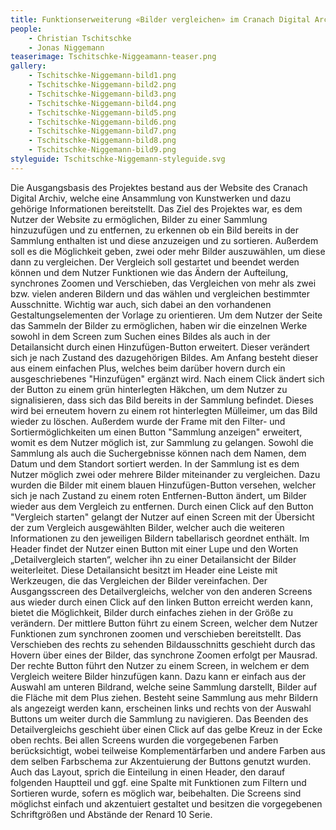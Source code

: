 ```yaml
---
title: Funktionserweiterung «Bilder vergleichen» im Cranach Digital Archive
people:
    - Christian Tschitschke
    - Jonas Niggemann
teaserimage: Tschitschke-Niggeamann-teaser.png
gallery:
    - Tschitschke-Niggemann-bild1.png
    - Tschitschke-Niggemann-bild2.png
    - Tschitschke-Niggemann-bild3.png
    - Tschitschke-Niggemann-bild4.png
    - Tschitschke-Niggemann-bild5.png
    - Tschitschke-Niggemann-bild6.png
    - Tschitschke-Niggemann-bild7.png
    - Tschitschke-Niggemann-bild8.png
    - Tschitschke-Niggemann-bild9.png
styleguide: Tschitschke-Niggemann-styleguide.svg
---
```


Die Ausgangsbasis des Projektes bestand aus der Website des Cranach Digital Archiv, welche eine Ansammlung von Kunstwerken und dazu gehörige Informationen bereitstellt. Das Ziel des Projektes war, es dem Nutzer der Website zu ermöglichen, Bilder zu einer Sammlung hinzuzufügen und zu entfernen, zu erkennen ob ein Bild bereits in der Sammlung enthalten ist und diese anzuzeigen und zu sortieren. Außerdem soll es die Möglichkeit geben, zwei oder mehr Bilder auszuwählen, um diese dann zu vergleichen. Der Vergleich soll gestartet und beendet werden können und dem Nutzer Funktionen wie das Ändern der Aufteilung, synchrones Zoomen und Verschieben, das Vergleichen von mehr als zwei bzw. vielen anderen Bildern und das wählen und vergleichen bestimmter Ausschnitte. Wichtig war auch, sich dabei an den vorhandenen Gestaltungselementen der Vorlage zu orientieren.
Um dem Nutzer der Seite das Sammeln der Bilder zu ermöglichen, haben wir die einzelnen Werke sowohl in dem Screen zum Suchen eines Bildes als auch in der Detailansicht durch einen Hinzufügen-Button erweitert. Dieser verändert sich je nach Zustand des dazugehörigen Bildes. Am Anfang  besteht dieser aus einem einfachen Plus, welches beim darüber hovern durch ein ausgeschriebenes "Hinzufügen" ergänzt wird. Nach einem Click ändert sich der Button zu einem grün hinterlegten Häkchen, um dem Nutzer zu signalisieren, dass sich das Bild bereits in der Sammlung befindet. Dieses wird bei erneutem hovern zu einem rot hinterlegten Mülleimer, um das Bild wieder zu löschen. Außerdem wurde der Frame mit den Filter- und Sortiermöglichkeiten um einen Button "Sammlung anzeigen" erweitert, womit es dem Nutzer möglich ist, zur Sammlung zu gelangen. Sowohl die Sammlung als auch die Suchergebnisse können nach dem Namen, dem Datum und dem Standort sortiert werden.
In der Sammlung ist es dem Nutzer möglich zwei oder mehrere Bilder miteinander zu vergleichen. Dazu wurden die Bilder mit einem blauen Hinzufügen-Button versehen, welcher sich je nach Zustand zu einem roten Entfernen-Button ändert, um Bilder wieder aus dem Vergleich zu entfernen. Durch einen Click auf den Button "Vergleich starten" gelangt der Nutzer auf einen Screen mit der Übersicht der zum Vergleich ausgewählten Bilder, welcher auch die weiteren Informationen zu den jeweiligen Bildern tabellarisch geordnet enthält. Im Header findet der Nutzer einen Button mit einer Lupe und den Worten „Detailvergleich starten“, welcher ihn zu einer Detailansicht der Bilder weiterleitet. Diese Detailansicht besitzt im Header eine Leiste mit Werkzeugen, die das Vergleichen der Bilder vereinfachen. Der Ausgangsscreen des Detailvergleichs, welcher von den anderen Screens aus wieder durch einen Click auf den linken Button erreicht werden kann, bietet die Möglichkeit, Bilder durch einfaches ziehen in der Größe zu verändern. Der mittlere Button führt zu einem Screen, welcher dem Nutzer Funktionen zum synchronen zoomen und verschieben bereitstellt. Das Verschieben des rechts zu sehenden Bildausschnitts geschieht durch das Hovern über eines der Bilder, das synchrone Zoomen erfolgt per Mausrad. Der rechte Button führt den Nutzer zu einem Screen, in welchem er dem Vergleich weitere Bilder hinzufügen kann. Dazu kann er einfach aus der Auswahl am unteren Bildrand, welche seine Sammlung darstellt, Bilder auf die Fläche mit dem Plus ziehen. Besteht seine Sammlung aus mehr Bildern als angezeigt werden kann, erscheinen links und rechts von der Auswahl Buttons um weiter durch die Sammlung zu navigieren. Das Beenden des Detailvergleichs geschieht über einen Click auf das gelbe Kreuz in der Ecke oben rechts. 
Bei allen Screens wurden die vorgegebenen Farben berücksichtigt, wobei teilweise Komplementärfarben und andere Farben aus dem selben Farbschema zur Akzentuierung der Buttons genutzt wurden. Auch das Layout, sprich die Einteilung in einen Header, den darauf folgenden Hauptteil und ggf. eine Spalte mit Funktionen zum Filtern und Sortieren wurde, sofern es möglich war, beibehalten. Die Screens sind möglichst einfach und akzentuiert gestaltet und besitzen die vorgegebenen Schriftgrößen und Abstände der Renard 10 Serie.
